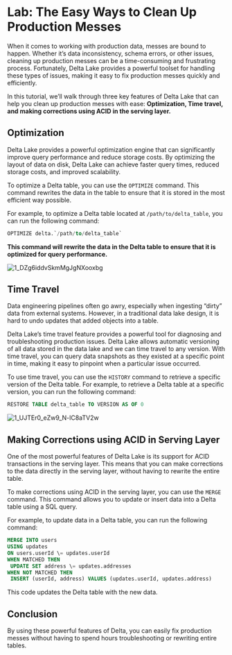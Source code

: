# Lab: The Easy Ways to Clean Up Production Messes

When it comes to working with production data, messes are bound to happen. Whether it’s data inconsistency, schema errors, or other issues, cleaning up production messes can be a time-consuming and frustrating process. Fortunately, Delta Lake provides a powerful toolset for handling these types of issues, making it easy to fix production messes quickly and efficiently.

In this tutorial, we’ll walk through three key features of Delta Lake that can help you clean up production messes with ease: **Optimization, Time travel, and making corrections using ACID in the serving layer.**

## Optimization

Delta Lake provides a powerful optimization engine that can significantly improve query performance and reduce storage costs. By optimizing the layout of data on disk, Delta Lake can achieve faster query times, reduced storage costs, and improved scalability.

To optimize a Delta table, you can use the `OPTIMIZE` command. This command rewrites the data in the table to ensure that it is stored in the most efficient way possible.

For example, to optimize a Delta table located at `/path/to/delta_table`, you can run the following command:

```sql
OPTIMIZE delta.`/path/to/delta_table`
```

**This command will rewrite the data in the Delta table to ensure that it is optimized for query performance.**

![1_DZg6iddvSkmMgJgNXooxbg](https://user-images.githubusercontent.com/62965911/223409895-fb7de7e8-41ad-427c-b6f1-cd39309b4cf8.png)

## Time Travel

Data engineering pipelines often go awry, especially when ingesting “dirty” data from external systems. However, in a traditional data lake design, it is hard to undo updates that added objects into a table.

Delta Lake’s time travel feature provides a powerful tool for diagnosing and troubleshooting production issues. Delta Lake allows automatic versioning of all data stored in the data lake and we can time travel to any version. With time travel, you can query data snapshots as they existed at a specific point in time, making it easy to pinpoint when a particular issue occurred.

To use time travel, you can use the `HISTORY` command to retrieve a specific version of the Delta table. For example, to retrieve a Delta table at a specific version, you can run the following command:

```sql
RESTORE TABLE delta_table TO VERSION AS OF 0
```

![1_UJTEr0_eZw9_N-lC8aTV2w](https://user-images.githubusercontent.com/62965911/223410209-f326a6de-073f-42c7-b807-3a80e88214ac.png)

## Making Corrections using ACID in Serving Layer

One of the most powerful features of Delta Lake is its support for ACID transactions in the serving layer. This means that you can make corrections to the data directly in the serving layer, without having to rewrite the entire table.

To make corrections using ACID in the serving layer, you can use the `MERGE` command. This command allows you to update or insert data into a Delta table using a SQL query.

For example, to update data in a Delta table, you can run the following command:

```sql
MERGE INTO users
USING updates
ON users.userId \= updates.userId
WHEN MATCHED THEN
 UPDATE SET address \= updates.addresses
WHEN NOT MATCHED THEN
 INSERT (userId, address) VALUES (updates.userId, updates.address)
```

This code updates the Delta table with the new data.

## Conclusion

By using these powerful features of Delta, you can easily fix production messes without having to spend hours troubleshooting or rewriting entire tables.
